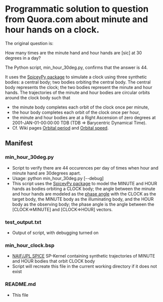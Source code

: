 # Programmatic solution to question from Quora.com about minute and hour hands on a clock.

The original question is:

How many times are the minute hand and hour hands are [sic] at 30 degrees in a day?

The Python script, min_hour_30deg.py, confirms that the answer is 44.

It uses the [SpiceyPy package](https://github.com/AndrewAnnex/SpiceyPy) to simulate a clock using three synthetic bodies:  a central body; two bodies orbiting the central body.  The central body represents the clock; the two bodies represent the minute and hour hands.  The trajectories of the minute and hour bodies are circular orbits around the clock body such that

* the minute body completes each orbit of the clock once per minute,
* the hour body completes each orbit of the clock once per hour,
* the minute and hour bodies are at a Right Ascension of zero degrees at 2001-JAN-01-00:00:00 TDB (TDB => Barycentric Dynamical Time).
* Cf. Wiki pages [Orbital period](https://en.wikipedia.org/wiki/Orbital_period) and [Orbital speed](https://en.wikipedia.org/wiki/Orbital_speed).

## Manifest

### min_hour_30deg.py

* Script to verify there are 44 occurences per day of times when hour and minute hand are 30degrees apart.
* Usage:  python min_hour_30deg.py [--debug]
* This script uses the [SpiceyPy package](https://github.com/AndrewAnnex/SpiceyPy) to model the MINUTE and HOUR hands as bodies orbiting a CLOCK body; the angle between the minute and hour hands are modeled as the [phase angle](https://en.wikipedia.org/wiki/Phase_angle_(astronomy)) with the CLOCK as the target body, the MINUTE body as the illuminating body, and the HOUR body as the observing body; the phase angle is the angle between the [CLOCK=>MINUTE] and [CLOCK=>HOUR] vectors.

### test_output.txt

* Output of script, with debugging turned on

### min_hour_clock.bsp

* [NAIF/JPL SPICE](http://naif.jpl.nasa.gov) SP-Kernel containing synthetic trajectories of MINUTE and HOUR bodies that orbit CLOCK body
* Script will recreate this file in the current working directory if it does not exist

### README.md

* This file
